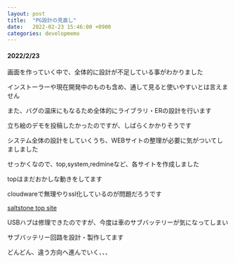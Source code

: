```yaml
---
layout: post
title:  "PG設計の見直し"
date:   2022-02-23 15:46:00 +0900
categories: developmemo
---
```


<!-- https://fuunacreative.github.io/SaltStone/ -->
<h4>2022/2/23</h4>
<p>画面を作っていく中で、全体的に設計が不足している事がわかりました</p>
<p>インストーラーや現在開発中のものも含め、通して見ると使いやすいとは言えません</p>
<p>また、バグの温床にもなるため全体的にライブラリ・ERの設計を行います</p>
<p>立ち絵のデモを投稿したかったのですが、しばらくかかりそうです</p>

<p>システム全体の設計をしていくうち、WEBサイトの整理が必要に気がついてしましました</p>
<p>せっかくなので、top,system,redmineなど、各サイトを作成しました</p>
<p>topはまだおかしな動きをしてます</p>
<p>cloudwareで無理やりssl化しているのが問題だろうです</p>
<p><a href="">saltstone top site</a></p>
<p>USBハブは修理できたのですが、今度は車のサブバッテリーが気になってしまい</p>
<p>サブバッテリー回路を設計・製作してます</p>
<p>どんどん、違う方向へ進んでいく、、、</p>
